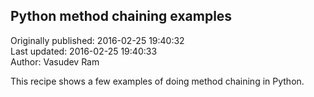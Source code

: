 ## Python method chaining examples  
Originally published: 2016-02-25 19:40:32  
Last updated: 2016-02-25 19:40:33  
Author: Vasudev Ram  
  
This recipe shows a few examples of doing method chaining in Python.
